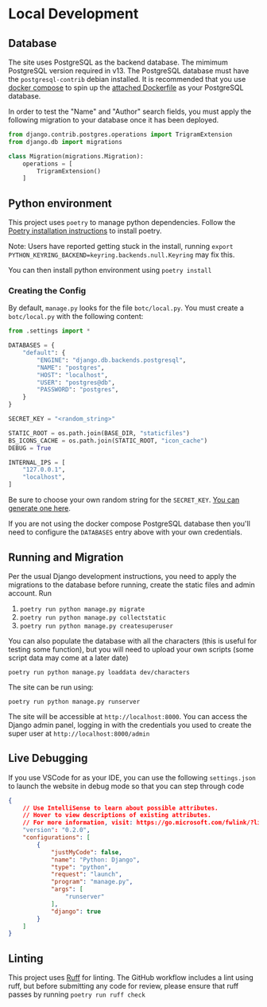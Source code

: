 # Local Development

## Database

The site uses PostgreSQL as the backend database. The mimimum PostgreSQL version required in v13. The PostgreSQL database must have the `postgresql-contrib` debian installed. It is recommended that you use [docker compose](./dev/docker-compose.yml) to spin up the [attached Dockerfile](./dev/Dockerfile) as your PostgreSQL database.

In order to test the "Name" and "Author" search fields, you must apply the following migration to your database once it has been deployed.

```python
from django.contrib.postgres.operations import TrigramExtension
from django.db import migrations

class Migration(migrations.Migration):
    operations = [
        TrigramExtension()
    ]
```

## Python environment

This project uses `poetry` to manage python dependencies. Follow the [Poetry installation instructions](https://python-poetry.org/docs/#installation) to install poetry.

Note: Users have reported getting stuck in the install, running `export PYTHON_KEYRING_BACKEND=keyring.backends.null.Keyring` may fix this.

You can then install python environment using `poetry install`

### Creating the Config

By default, `manage.py` looks for the file `botc/local.py`. You must create a `botc/local.py` with the following content:

```python
from .settings import *

DATABASES = {
    "default": {
        "ENGINE": "django.db.backends.postgresql",
        "NAME": "postgres",
        "HOST": "localhost",
        "USER": "postgres@db",
        "PASSWORD": "postgres",
    }
}

SECRET_KEY = "<random_string>"

STATIC_ROOT = os.path.join(BASE_DIR, "staticfiles")
BS_ICONS_CACHE = os.path.join(STATIC_ROOT, "icon_cache")
DEBUG = True

INTERNAL_IPS = [
    "127.0.0.1",
    "localhost",
]

```

Be sure to choose your own random string for the `SECRET_KEY`. [You can generate one here](https://randomkeygen.com/). 

If you are not using the docker compose PostgreSQL database then you'll need to configure the `DATABASES` entry above with your own credentials.

## Running and Migration

Per the usual Django development instructions, you need to apply the migrations to the database before running, create the static files and admin account. Run 

1. `poetry run python manage.py migrate`
1. `poetry run python manage.py collectstatic`
1. `poetry run python manage.py createsuperuser`

You can also populate the database with all the characters (this is useful for testing some function), but you will need to upload your own scripts (some script data may come at a later date)

`poetry run python manage.py loaddata dev/characters`

The site can be run using:

`poetry run python manage.py runserver`

The site will be accessible at `http://localhost:8000`. You can access the Django admin panel, logging in with the credentials you used to create the super user at `http://localhost:8000/admin`

## Live Debugging

If you use VSCode for as your IDE, you can use the following `settings.json` to launch the website in debug mode so that you can step through code

```json
{
    // Use IntelliSense to learn about possible attributes.
    // Hover to view descriptions of existing attributes.
    // For more information, visit: https://go.microsoft.com/fwlink/?linkid=830387
    "version": "0.2.0",
    "configurations": [
        {
            "justMyCode": false,
            "name": "Python: Django",
            "type": "python",
            "request": "launch",
            "program": "manage.py",
            "args": [
                "runserver"
            ],
            "django": true
        }
    ]
}
```

## Linting

This project uses [Ruff](https://docs.astral.sh/ruff/#ruff) for linting. The GitHub workflow includes a lint using ruff, but before submitting any code for review, please ensure that ruff passes by running `poetry run ruff check`